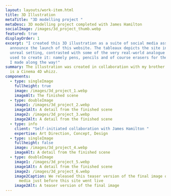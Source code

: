 ```yaml
---
layout: layouts/work-item.html
title: 3D Illustration
metaTitle: "3D modelling project "
metaDesc: 3D modelling project completed with James Hamilton
socialImage: /images/3d_project_thumb.webp
featured: true
displayOrder: 1
excerpt: "I created this 3D illustration as a suite of social media assets to
  announce the launch of this website. The tableaux depicts the site in an
  unreal setting, contrasted with some of the very real-world analogue tools I
  used to create it: namely pens, pencils and of course erasers for the mistakes
  I made along the way!"
summary: The illustration was created in collaboration with my brother James who
  is a Cinema 4D whizz.
components:
  - type: singleImage
    fullheight: true
    image: /images/3d_project_1.webp
    imageAlt: The finished scene
  - type: doubleImage
    image1: /images/3d_project_2.webp
    image1Alt: A detail from the finished scene
    image2: /images/3d_project_3.webp
    image2Alt: A detail from the finished scene
  - type: info
    client: "Self-initiated collaboration with James Hamilton "
    expertise: Art Direction, Concept, Design
  - type: singleImage
    fullheight: false
    image: /images/3d_project_4.webp
    imageAlt: A detail from the finished scene
  - type: doubleImage
    image1: /images/3d_project_5.webp
    image1Alt: A detail from the finished scene
    image2: /images/3d_project_6.webp
    image2Caption: We released this teaser version of the final image on social
      media just before this site went live
    image2Alt: A teaser version of the final image
---
```

